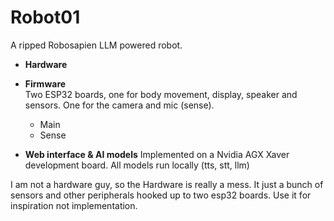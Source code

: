 # Robot01

A ripped Robosapien LLM powered robot.  

- **Hardware**   
- **Firmware**  
	Two ESP32 boards, one for body movement, display, speaker and sensors. One for the camera and mic (sense).
	- Main
	- Sense

- **Web interface & AI models**
	Implemented on a Nvidia AGX Xaver development board. All models run locally (tts, stt, llm)


I am not a hardware guy, so the Hardware is really a mess. It just a bunch of sensors and other peripherals hooked up to two esp32 boards. Use it for inspiration not implementation.  

